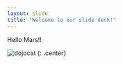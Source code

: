 ```yaml
---
layout: slide
title: "Welcome to our slide deck!"
---
```


Hello Mars!!

![dojocat](https://octodex.github.com/images/dojocat.jpg)
{: .center}
